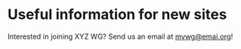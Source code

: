 # Useful information for new sites

Interested in joining XYZ WG? Send us an email at mywg@emai.org!
